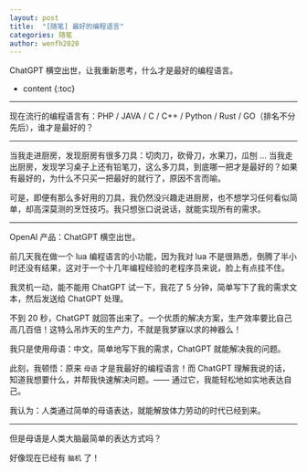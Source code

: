 ```yaml
---
layout: post
title:  "[随笔] 最好的编程语言"
categories: 随笔
author: wenfh2020
---
```


ChatGPT 横空出世，让我重新思考，什么才是最好的编程语言。



* content
{:toc}

---

现在流行的编程语言有：PHP / JAVA / C / C++ / Python / Rust / GO（排名不分先后），谁才是最好的？

---

当我走进厨房，发现厨房有很多刀具：切肉刀，砍骨刀，水果刀，瓜刨 ... 当我走出厨房，发现学习桌子上还有铅笔刀，这么多刀具，到底哪一把才是最好的？如果有最好的，为什么不只买一把最好的就行了，原因不言而喻。

可是，即便有那么多好用的刀具，我仍然没兴趣走进厨房，也不想学习任何看似简单，却高深莫测的烹饪技巧。我只想张口说说话，就能实现所有的需求。

---

OpenAI 产品：ChatGPT 横空出世。

前几天我在做一个 lua 编程语言的小功能，因为我对 lua 不是很熟悉，倒腾了半小时还没有结果，这对于一个十几年编程经验的老程序员来说，脸上有点挂不住。

我灵机一动，能不能用 ChatGPT 试一下，我花了 5 分钟，简单写下了我的需求文本，然后发送给 ChatGPT 处理。

不到 20 秒，ChatGPT 就回答出来了。一个优质的解决方案，生产效率要比自己高几百倍！这特么吊炸天的生产力，不就是我梦寐以求的神器么！

我只是使用母语：中文，简单地写下我的需求，ChatGPT 就能解决我的问题。

此刻，我顿悟：原来 `母语` 才是我最好的编程语言！而 ChatGPT 理解我说的话，知道我想要什么，并帮我快速解决问题。—— 通过它，我能轻松地如实地表达自己。

我认为：人类通过简单的母语表达，就能解放体力劳动的时代已经到来。

---

但是母语是人类大脑最简单的表达方式吗？

好像现在已经有 `脑机` 了！
